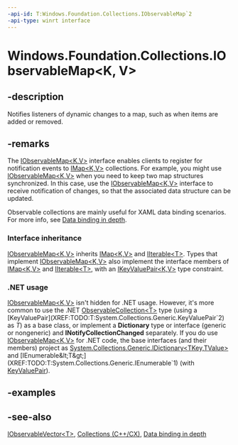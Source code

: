 ```yaml
---
-api-id: T:Windows.Foundation.Collections.IObservableMap`2
-api-type: winrt interface
---
```


<!-- Interface syntax.
public interface IObservableMap<K, V> : Windows.Foundation.Collections.IMap<K, V>
-->

# Windows.Foundation.Collections.IObservableMap<K, V>

## -description
Notifies listeners of dynamic changes to a map, such as when items are added or removed.

## -remarks
The [IObservableMap&lt;K,V&gt;](iobservablemap_2.md) interface enables clients to register for notification events to [IMap&lt;K,V&gt;](imap_2.md) collections. For example, you might use [IObservableMap&lt;K,V&gt;](iobservablemap_2.md) when you need to keep two map structures synchronized. In this case, use the [IObservableMap&lt;K,V&gt;](iobservablemap_2.md) interface to receive notification of changes, so that the associated data structure can be updated.

Observable collections are mainly useful for XAML data binding scenarios. For more info, see [Data binding in depth](http://msdn.microsoft.com/library/41e1b4f1-6caf-4128-a61a-4e400b149011).

### Interface inheritance

[IObservableMap&lt;K,V&gt;](iobservablemap_2.md) inherits [IMap&lt;K,V&gt;](imap_2.md) and [IIterable&lt;T&gt;](iiterable_1.md). Types that implement [IObservableMap&lt;K,V&gt;](iobservablemap_2.md) also implement the interface members of [IMap&lt;K,V&gt;](imap_2.md) and [IIterable&lt;T&gt;](iiterable_1.md), with an [IKeyValuePair&lt;K,V&gt;](ikeyvaluepair_2.md) type constraint.

### .NET usage

[IObservableMap&lt;K,V&gt;](iobservablemap_2.md) isn't hidden for .NET usage. However, it's more common to use the .NET [ObservableCollection&lt;T&gt;](XREF:TODO:T:System.Collections.ObjectModel.ObservableCollection`1) type (using a [KeyValuePair](XREF:TODO:T:System.Collections.Generic.KeyValuePair`2) as *T*) as a base class, or implement a **Dictionary** type or interface (generic or nongeneric) and **INotifyCollectionChanged** separately. If you do use [IObservableMap&lt;K,V&gt;](iobservablemap_2.md) for .NET code, the base interfaces (and their members) project as [System.Collections.Generic.IDictionary&lt;TKey,TValue&gt;](XREF:TODO:T:System.Collections.Generic.IDictionary`2) and [IEnumerable&lt;T&gt;](XREF:TODO:T:System.Collections.Generic.IEnumerable`1) (with [KeyValuePair](XREF:TODO:T:System.Collections.Generic.KeyValuePair`2)).

## -examples

## -see-also
[IObservableVector&lt;T&gt;](iobservablevector_1.md), [Collections (C++/CX)](https://docs.microsoft.com/en-us/cpp/cppcx/collections-c-cx), [Data binding in depth](http://msdn.microsoft.com/library/41e1b4f1-6caf-4128-a61a-4e400b149011)